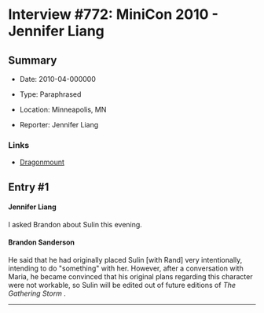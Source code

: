 # Interview #772: MiniCon 2010 - Jennifer Liang

## Summary

- Date: 2010-04-000000

- Type: Paraphrased

- Location: Minneapolis, MN

- Reporter: Jennifer Liang

### Links

- [Dragonmount](http://forums.dragonmount.com/index.php/topic,55831.msg1590571.html#msg1590571)


## Entry #1

#### Jennifer Liang

I asked Brandon about Sulin this evening.

#### Brandon Sanderson

He said that he had originally placed Sulin [with Rand] very intentionally, intending to do "something" with her. However, after a conversation with Maria, he became convinced that his original plans regarding this character were not workable, so Sulin will be edited out of future editions of
*The Gathering Storm*
.


---

